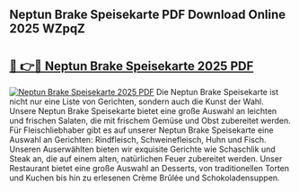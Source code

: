 ## Neptun Brake Speisekarte PDF Download Online 2025 WZpqZ

# <h2><a href="http://gc773r.nevu.top/?p=Neptun+Brake+Speisekarte">🔗 👉🔴 Neptun Brake Speisekarte 2025 PDF</a></h2>

[![Neptun Brake Speisekarte 2025 PDF](https://i.imgur.com/dBaPXMq.png)](http://gc773r.nevu.top/?p=Neptun+Brake+Speisekarte)
Die Neptun Brake Speisekarte ist nicht nur eine Liste von Gerichten, sondern auch die Kunst der Wahl. Unsere Neptun Brake Speisekarte bietet eine große Auswahl an leichten und frischen Salaten, die mit frischem Gemüse und Obst zubereitet werden. Für Fleischliebhaber gibt es auf unserer Neptun Brake Speisekarte eine Auswahl an Gerichten: Rindfleisch, Schweinefleisch, Huhn und Fisch. Unseren Auserwählten bieten wir exquisite Gerichte wie Schaschlik und Steak an, die auf einem alten, natürlichen Feuer zubereitet werden. Unser Restaurant bietet eine große Auswahl an Desserts, von traditionellen Torten und Kuchen bis hin zu erlesenen Crème Brûlée und Schokoladensuppen.
